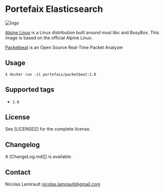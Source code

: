 # Portefaix Elasticsearch

![logo](http://pkgs.alpinelinux.org/assets/alpinelinux-logo.svg)

[Alpine Linux][] is a Linux distribution built around musl libc and BusyBox.
This image is based on the official Alpine Linux.

[Packetbeat][] is an Open Source Real-Time Packet Analyzer

## Usage

    $ docker run -it portefaix/packetbeat:1.0

## Supported tags

- `1.0`

## License

See [LICENSE][] for the complete license.


## Changelog

A [ChangeLog.md][] is available.


## Contact

Nicolas Lamirault <nicolas.lamirault@gmail.com>


[Alpine Linux]: http://www.alpinelinux.org

[Packetbeat]: https://www.elastic.co/products/beats/packetbeat
